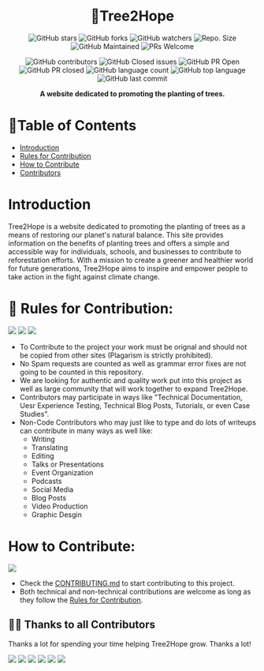 <h1 align="center"> 🌲Tree2Hope </h1>

<!-- -------------------------------------------------------------------------------------------------------------------------- -->

<div align="center">

![GitHub stars](https://img.shields.io/github/stars/Virtual4087/Tree2Hope?)
![GitHub forks](https://img.shields.io/github/forks/Virtual4087/Tree2Hope?)
![GitHub watchers](https://img.shields.io/github/watchers/Virtual4087/Tree2Hope?)
![Repo. Size](https://img.shields.io/github/repo-size/Virtual4087/Tree2Hope?)
![GitHub Maintained](https://img.shields.io/badge/Maintained%3F-yes-brightgreen.svg?)
![PRs Welcome](https://img.shields.io/badge/PRs-welcome-brightgreen.svg?)
    
![GitHub contributors](https://img.shields.io/github/contributors/Virtual4087/Tree2Hope?)
![GitHub Closed issues](https://img.shields.io/github/issues-closed-raw/Virtual4087/Tree2Hope?)
![GitHub PR Open](https://img.shields.io/github/issues-pr/Virtual4087/Tree2Hope?)
![GitHub PR closed](https://img.shields.io/github/issues-pr-closed-raw/Virtual4087/Tree2Hope?)
![GitHub language count](https://img.shields.io/github/languages/count/Virtual4087/Tree2Hope?)
![GitHub top language](https://img.shields.io/github/languages/top/Virtual4087/Tree2Hope?)
![GitHub last commit](https://img.shields.io/github/last-commit/Virtual4087/Tree2Hope?)
</div>

<p align="center">
 <strong> A website dedicated to promoting the planting of trees. </strong>
</p>

# 🧾Table of Contents
* [Introduction](#introduction)
* [Rules for Contribution](#-rules-for-contribution)
* [How to Contribute](#how-to-contribute)
* [Contributors](#-thanks-to-all-contributors)

# Introduction
Tree2Hope is a website dedicated to promoting the planting of trees as a means of restoring our planet's natural balance. This site provides information on the benefits of planting trees and offers a simple and accessible way for individuals, schools, and businesses to contribute to reforestation efforts. With a mission to create a greener and healthier world for future generations, Tree2Hope aims to inspire and empower people to take action in the fight against climate change.

# 📖 Rules for Contribution:

<a href="https://github.com/Virtual4087/Tree2Hope"><img src="https://img.shields.io/static/v1.svg?label=Contributions&message=Welcome&color=royalblue"></a>
<a href="https://github.com/Virtual4087/Tree2Hope"><img src="https://img.shields.io/github/contributors/Virtual4087/Tree2Hope?color=royalblue&style=flat-square"></a>
<a href="https://github.com/Virtual4087/Tree2Hope"><img src="https://img.shields.io/badge/Maintained%3F-yes-brightgreen.svg?color=royalblue&style=flat-square"></a>

* To Contribute to the project your work must be orignal and should not be copied from other sites (Plagarism is strictly prohibited).
* No Spam requests are counted as well as grammar error fixes are not going to be counted in this repository.
* We are looking for authentic and quality work put into this project as well as large community that will work together to expand Tree2Hope.
* Contributors may participate in ways like "Technical Documentation, Uesr Experience Testing, Technical Blog Posts, Tutorials, or even Case Studies".
* Non-Code Contributors who may just like to type and do lots of writeups can contribute in many ways as well like:
  * Writing
  * Translating
  * Editing
  * Talks or Presentations
  * Event Organization
  * Podcasts
  * Social Media
  * Blog Posts
  * Video Production
  * Graphic Desgin

# How to Contribute:
<a href="https://github.com/Virtual4087/Tree2Hope"><img src="https://badges.frapsoft.com/os/v2/open-source.svg?v=103"></a>

- Check the [CONTRIBUTING.md](https://github.com/Virtual4087/Tree2Hope/blob/main/CONTRIBUTING.md) to start contributing to this project.
- Both technical and non-technical contributions are welcome as long as they follow the [Rules for Contribution](#-rules-for-contribution).

## 💪🏽 Thanks to all Contributors

Thanks a lot for spending your time helping Tree2Hope grow. Thanks a lot! 

<p align=left>
 <a href="https://github.com/purnasth"><img src="https://contrib.rocks/image?repo=purnasth/purnasth" /></a>
 <a href="https://github.com/AmosBlack"><img src="https://contrib.rocks/image?repo=AmosBlack/AmosBlack" /></a>
 <a href="https://github.com/Virtual4087"><img src="https://contrib.rocks/image?repo=Virtual4087/CS50W-Wiki" /></a>
 <a href="https://github.com/Abishkardhenga"><img src="https://contrib.rocks/image?repo=Abishkardhenga/Abishkardhenga" /></a>
 <a href="https://github.com/Bsodoge"><img src="https://contrib.rocks/image?repo=Bsodoge/Windows-10-Update-Screen" /></a>
 <a href="https://github.com/Ritish134"><img src="https://contrib.rocks/image?repo=Ritish134/Ritish134" /></a>
</p>



